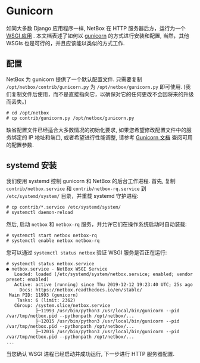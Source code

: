 # Gunicorn

如同大多数 Django 应用程序一样, NetBox 在 HTTP 服务器后方，运行为一个 [WSGI 应用](https://en.wikipedia.org/wiki/Web_Server_Gateway_Interface) . 本文档表述了如何以 [gunicorn](http://gunicorn.org/) 的方式进行安装和配置, 当然，其他 WSGIs 也是可行的，并且应该能以类似的方式工作.

## 配置

NetBox 为 gunicorn 提供了一个默认配置文件. 只需要复制 `/opt/netbox/contrib/gunicorn.py` 为 `/opt/netbox/gunicorn.py` 即可使用. (我们复制文件后使用，而不是直接指向它，以确保对它的任何更改不会因将来的升级而丢失。)

```no-highlight
# cd /opt/netbox
# cp contrib/gunicorn.py /opt/netbox/gunicorn.py
```

缺省配置文件已经适合大多数情况的初始化要求, 如果您希望修改配置文件中的服务绑定的 IP 地址和端口, 或者希望进行性能调整, 请参考 [Gunicorn 文档](https://docs.gunicorn.org/en/stable/configure.html) 查阅可用的配置参数.

## systemd 安装 

我们使用 systemd 控制 gunicorn 和 NetBox 的后台工作进程. 首先, 复制 `contrib/netbox.service` 和 `contrib/netbox-rq.service` 到 `/etc/systemd/system/` 目录，并重载 systemd 守护进程:

```no-highlight
# cp contrib/*.service /etc/systemd/system/
# systemctl daemon-reload
```

然后, 启动 `netbox` 和 `netbox-rq` 服务，并允许它们在操作系统启动时自动装载:

```no-highlight
# systemctl start netbox netbox-rq
# systemctl enable netbox netbox-rq
```

您可以通过 `systemctl status netbox` 验证 WSGI 服务是否正在运行:

```no-highlight
# systemctl status netbox.service
● netbox.service - NetBox WSGI Service
   Loaded: loaded (/etc/systemd/system/netbox.service; enabled; vendor preset: enabled)
   Active: active (running) since Thu 2019-12-12 19:23:40 UTC; 25s ago
     Docs: https://netbox.readthedocs.io/en/stable/
 Main PID: 11993 (gunicorn)
    Tasks: 6 (limit: 2362)
   CGroup: /system.slice/netbox.service
           ├─11993 /usr/bin/python3 /usr/local/bin/gunicorn --pid /var/tmp/netbox.pid --pythonpath /opt/netbox/...
           ├─12015 /usr/bin/python3 /usr/local/bin/gunicorn --pid /var/tmp/netbox.pid --pythonpath /opt/netbox/...
           ├─12016 /usr/bin/python3 /usr/local/bin/gunicorn --pid /var/tmp/netbox.pid --pythonpath /opt/netbox/...
...
```

当您确认 WSGI 进程已经启动并成功运行, 下一步进行 HTTP 服务器配置.

